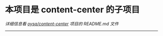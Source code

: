 # 本项目是 content-center 的子项目
*详细信息看 [oysq/content-center](https://github.com/oysq/content-center) 项目的 README.md 文件*
________